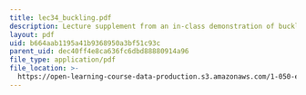 ```yaml
---
title: lec34_buckling.pdf
description: Lecture supplement from an in-class demonstration of buckling.
layout: pdf
uid: b664aab1195a41b9368950a3bf51c93c
parent_uid: dec40ff4e8ca636fc6dbd88880914a96
file_type: application/pdf
file_location: >-
  https://open-learning-course-data-production.s3.amazonaws.com/1-050-engineering-mechanics-i-fall-2007/b664aab1195a41b9368950a3bf51c93c_lec34_buckling.pdf
---
```

